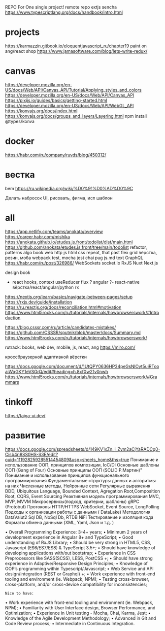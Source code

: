 REPO For One single project!
remote repo
extjs sencha
https://www.typescriptlang.org/docs/handbook/intro.html
# projects
https://karmazzin.gitbook.io/eloquentjavascript_ru/chapter19
paint on ang/react
shop
https://www.jamasoftware.com/blog/lets-write-redux/

# canvas
https://developer.mozilla.org/en-US/docs/Web/API/Canvas_API/Tutorial/Applying_styles_and_colors
https://developer.mozilla.org/en-US/docs/Web/API/Canvas_API
https://pixijs.io/guides/basics/getting-started.html
https://developer.mozilla.org/en-US/docs/Web/API/WebGL_API
https://konvajs.org/docs/index.html
https://konvajs.org/docs/groups_and_layers/Layering.html
npm install @types/konva

# docker
https://habr.com/ru/company/ruvds/blog/450312/

# вестка
bem
https://ru.wikipedia.org/wiki/%D0%91%D0%AD%D0%9C

Делать набросок UI, рисовать, фигма, исп шаблон


# all
https://app.netlify.com/teams/anokata/overview
https://career.habr.com/mishika
https://anokata.github.io/etudes.js.front/todolist/dist/main.html
https://github.com/anokata/etudes.js.front/tree/main/todolist
refactor, patterns
algo book
web http js html css repeat, that past
    flex
    grid
    вёрстка, резин, моба
    webpack
    test, mocha jest chai
    pug
    js.md text
    GraphQL https://habr.com/ru/post/326986/
    WebSockets socket.io
    RxJS
    Nuxt
    Next.js

design book
+ react hooks, context useReducer flux
? angular
?- react-native
вёрстка/react/angular/python
    rx

https://nextjs.org/learn/basics/navigate-between-pages/setup
https://rxjs.dev/guide/installation
https://ru.reactjs.org/docs/reconciliation.html#motivation
https://www.html5rocks.com/ru/tutorials/internals/howbrowserswork/#Introduction

https://blog.csssr.com/ru/article/candidates-mistakes/
https://github.com/CSSSR/sputnik/blob/master/docs/Summary.md
https://www.html5rocks.com/ru/tutorials/internals/howbrowserswork/

rutrack: books, web dev, mobile, js, react, ang
https://miro.com/

кроссбраузерной адаптивной вёрстки

https://docs.google.com/document/d/1UtQPY0636HP34peGsNIOyt5uiRTooaiWqGKY1eVSGrQ/edit#heading=h.8xf0w21v0nwh
https://www.html5rocks.com/ru/tutorials/internals/howbrowserswork/#Grammars

# tinkoff
https://taiga-ui.dev/

# развитие
https://docs.google.com/spreadsheets/d/149KV1xZn_i_Zvm2aCjYaRADCq0-Cisb4n8SS0HS-S3E/edit?ouid=111928259285514454809&usp=sheets_home&ths=true
Понимание и использование ООП, принципов композиции, IoC/DI
Основные шаблоны ООП (Gang of Four)
Основные принципы ООП (SOLID Р.Мартин)"
Понимание и использование принципов функционального программирования
Фундаментальные структуры данных и алгоритмы на них
Численные методы, Нейронные сети
Регулярные выражения
DDD, Ubiquitous Language, Bounded Context, Agregation Root,Composition Root, CQRS, Event Sourcing
Реактивная модель программирования
MVC, MVP, MVVM
Микросервисы(подход, критерии, шаблоны)
gRPC (Protobuf)
Протоколы HTTP/HTTPS
WebSocket, Event Source, LongPolling
Подходы к организации работы с данными ( DataLake)
Методология  DataValut2
Sql DB, NoSql Db, RTDB
NiFi
Тестирование и изоляция кода
Форматы обмена данными (XML, Yaml, Json и т.д. )

• Overall Programming Experience: 3-4+ years;
• Minimum 2 years of development experience in Angular 8+ and TypeScript;
• Good understanding of RxJS Library;
• Should be very strong in HTML5, CSS, Javascript (ES6/ES7/ES8) & TypeScript 3.5+;
• Should have knowledge of developing applications with/out bootstrap;
• Experience in CSS Preprocessors like SASS(SCSS), LESS, PostCSS +;
• Should have strong experience in Adaptive/Responsive Design Principles;
• Knowledge of OOP’s programming within Typescript/Javascript;
• Web Service and API design/integration (REST or Graphql) +;
• Work experience with front-end tooling and environment (ie. Webpack, NPM);
• Testing cross-browser, cross-platform, and/or cross-device compatibility for inconsistencies;
 

    Nice to have: 
• Work experience with front-end tooling and environment (ie. Webpack, NPM);
• Familiarity with User Interface design, Browser Performance, and Optimization;
• Experience in Unit testing - Mocha, Chai, Karma, Jest;
• Knowledge of the Agile Development Methodology;
• Advanced in Git and Code Review process;
• Intermediate in Continuous Integration.
